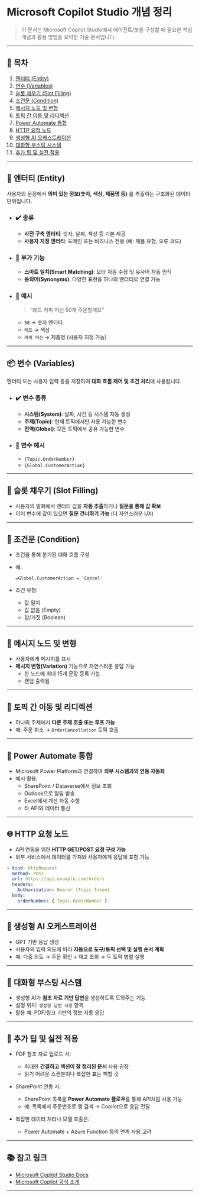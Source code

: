 # Microsoft Copilot Studio 개념 정리

> 이 문서는 Microsoft Copilot Studio에서 에이전트/봇을 구성할 때 필요한 핵심 개념과 활용 방법을 요약한 기술 문서입니다.

---

## 📌 목차

1. [엔터티 (Entity)](#-엔터티-entity)
2. [변수 (Variables)](#-변수-variables)
3. [슬롯 채우기 (Slot Filling)](#-슬롯-채우기-slot-filling)
4. [조건문 (Condition)](#-조건문-condition)
5. [메시지 노드 및 변형](#-메시지-노드-및-변형)
6. [토픽 간 이동 및 리디렉션](#-토픽-간-이동-및-리디렉션)
7. [Power Automate 통합](#-power-automate-통합)
8. [HTTP 요청 노드](#-http-요청-노드)
9. [생성형 AI 오케스트레이션](#-생성형-ai-오케스트레이션)
10. [대화형 부스팅 시스템](#-대화형-부스팅-시스템)
11. [추가 팁 및 실전 적용](#-추가-팁-및-실전-적용)

---

## 🧠 엔터티 (Entity)

사용자의 문장에서 **의미 있는 정보(숫자, 색상, 제품명 등)** 를 추출하는 구조화된 데이터 단위입니다.

- ### ✔️ 종류

  - **사전 구축 엔터티**: 숫자, 날짜, 색상 등 기본 제공
  - **사용자 지정 엔터티**: 도메인 또는 비즈니스 전용 (예: 제품 유형, 오류 코드)

- ### 🧩 부가 기능

  - **스마트 일치(Smart Matching)**: 오타 자동 수정 및 유사어 자동 인식
  - **동의어(Synonyms)**: 다양한 표현을 하나의 엔터티로 연결 가능

- ### 🔎 예시
  > “레드 커피 머신 50개 주문할게요”
  - `50` → 숫자 엔터티
  - `레드` → 색상
  - `커피 머신` → 제품명 (사용자 지정 가능)

---

## 📦 변수 (Variables)

엔터티 또는 사용자 입력 등을 저장하여 **대화 흐름 제어 및 조건 처리**에 사용됩니다.

- ### ✔️ 변수 종류

  - **시스템(System)**: 날짜, 시간 등 시스템 자동 생성
  - **주제(Topic)**: 현재 토픽에서만 사용 가능한 변수
  - **전역(Global)**: 모든 토픽에서 공유 가능한 변수

- ### 🔄 변수 예시
  - `{Topic.OrderNumber}`
  - `{Global.CustomerAction}`

---

## 🔄 슬롯 채우기 (Slot Filling)

- 사용자의 발화에서 엔터티 값을 **자동 추출**하거나 **질문을 통해 값 확보**
- 이미 변수에 값이 있으면 **질문 건너뛰기 가능** (더 자연스러운 UX)

---

## 🔀 조건문 (Condition)

- 조건을 통해 분기된 대화 흐름 구성
- 예:

  ```PowerFx
  =Global.CustomerAction = 'Cancel'
  ```

- 조건 유형:
  - 값 일치
  - 값 없음 (Empty)
  - 참/거짓 (Boolean)

---

## 💬 메시지 노드 및 변형

- 사용자에게 메시지를 표시
- **메시지 변형(Variation)** 기능으로 자연스러운 응답 가능
  - 한 노드에 최대 15개 문장 등록 가능
  - 랜덤 출력됨

---

## 🧭 토픽 간 이동 및 리디렉션

- 하나의 주제에서 **다른 주제 호출 또는 루프 가능**
- 예: 주문 취소 → `OrderCancellation` 토픽 호출

---

## 🔗 Power Automate 통합

- Microsoft Power Platform과 연결하여 **외부 시스템과의 연동 자동화**
- 예시 활용:
  - SharePoint / Dataverse에서 정보 조회
  - Outlook으로 알림 발송
  - Excel에서 계산 자동 수행
  - 타 API와 데이터 통신

---

## 🌐 HTTP 요청 노드

- API 연동을 위한 **HTTP GET/POST 요청 구성 가능**
- 외부 서비스에서 데이터를 가져와 사용자에게 응답에 포함 가능

```yaml
- kind: HttpRequest
  method: POST
  url: https://api.example.com/orders
  headers:
    Authorization: Bearer {Topic.Token}
  body:
    orderNumber: { Topic.OrderNumber }
```

---

## 🤖 생성형 AI 오케스트레이션

- GPT 기반 응답 생성
- 사용자의 입력 의도에 따라 **자동으로 도구/토픽 선택 및 실행 순서 계획**
- 예: 다중 의도 → 주문 확인 + 재고 조회 → 두 토픽 병렬 실행

---

## 🚀 대화형 부스팅 시스템

- 생성형 AI가 **참조 자료 기반 답변**을 생성하도록 도와주는 기능
- 설정 위치: `생성형 답변 사용` 항목
- 활용 예: PDF/링크 기반의 정보 자동 응답

---

## 🔧 추가 팁 및 실전 적용

- PDF 참조 자료 업로드 시:

  - 최대한 **간결하고 섹션이 잘 정리된 문서** 사용 권장
  - 읽기 어려운 스캔본이나 복잡한 표는 피할 것

- SharePoint 연동 시:

  - SharePoint 목록을 **Power Automate 플로우**를 통해 API처럼 사용 가능
  - 예: 목록에서 주문번호로 행 검색 → Copilot으로 응답 전달

- 복잡한 데이터 처리나 모델 호출은:
  - Power Automate + Azure Function 등의 연계 사용 고려

---

## 📚 참고 링크

- [Microsoft Copilot Studio Docs](https://learn.microsoft.com/en-us/microsoft-copilot-studio/)
- [Microsoft Copilot 공식 소개](https://www.microsoft.com/en-us/microsoft-copilot/)

---
